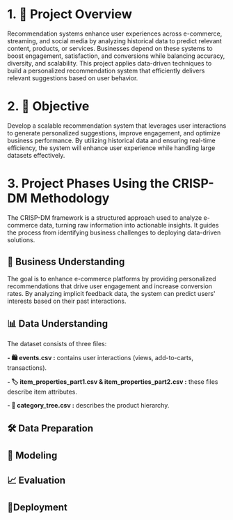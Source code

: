 # 1. 📖 Project Overview 
Recommendation systems enhance user experiences across e-commerce, streaming, and social media by analyzing historical data to predict relevant content, products, or services. Businesses depend on these systems to boost engagement, satisfaction, and conversions while balancing accuracy, diversity, and scalability. This project applies data-driven techniques to build a personalized recommendation system that efficiently delivers relevant suggestions based on user behavior.

# 2. 🎯 Objective 
Develop a scalable recommendation system that leverages user interactions to generate personalized suggestions, improve engagement, and optimize business performance. By utilizing historical data and ensuring real-time efficiency, the system will enhance user experience while handling large datasets effectively.

# 3. Project Phases Using the CRISP-DM Methodology
The CRISP-DM framework is a structured approach used to analyze e-commerce data, turning raw information into actionable insights. It guides the process from identifying business challenges to deploying data-driven solutions.

   ## 🛒 Business Understanding

The goal is to enhance e-commerce platforms by providing personalized recommendations that drive user engagement and increase conversion rates. By analyzing implicit feedback data, the system can predict users' interests based on their past interactions.

  ## 📊 Data Understanding

The dataset consists of three files:

**- 🛍️ events.csv :** contains user interactions (views, add-to-carts, transactions).

**- 🏷️ item_properties_part1.csv & item_properties_part2.csv :** these files describe item attributes.

**- 📂 category_tree.csv :** describes the product hierarchy.

  ## 🛠️ Data Preparation

  ## 🤖 Modeling

  ## 📈 Evaluation

  ##  🚀Deployment
